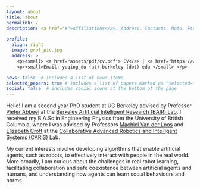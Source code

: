 ```yaml
---
layout: about
title: about
permalink: /
description: <a href="#">Affiliations</a>. Address. Contacts. Moto. Etc.

profile:
  align: right
  image: prof_pic.jpg
  address: >
    <p><small> <a href="assets/pdf/cv.pdf"> CV</a> | <a href="https://www.linkedin.com/in/yuqingdu"> LinkedIn</a> | <a href="https://github.com/yuqingd"> Github</a> |<a href="https://twitter.com/d_yuqing"> Twitter</a> </small></p>
    <p><small>Email: yuqing_du (at) berkeley (dot) edu </small> </p>

news: false  # includes a list of news items
selected_papers: true # includes a list of papers marked as "selected={true}"
social: false  # includes social icons at the bottom of the page
---
```


Hello! I am a second year PhD student at UC Berkeley advised by Professor [Pieter Abbeel](https://people.eecs.berkeley.edu/~pabbeel/) at the [Berkeley Artificial Intelligent Research (BAIR) Lab](http://bair.berkeley.edu/). I received my B.A.Sc in Engineering Physics from the University of British Columbia, where I was advised by Professors [Machiel Van der Loos](http://caris-mech.sites.olt.ubc.ca/profiles/machiel-van-der-loos/) and [Elizabeth Croft](https://research.monash.edu/en/persons/elizabeth-croft) at the [Collaborative Advanced Robotics and Intelligent Systems (CARIS) Lab](https://caris.mech.ubc.ca/).

 My current interests involve developing algorithms that enable artificial agents, such as robots, to effectively interact with people in the real world. More broadly, I am curious about the challenges in real robot learning, facilitating collaboration and safe coexistence between artificial agents and humans, and understanding how agents can learn social behaviours and norms.

<!--
Write your biography here. Tell the world about yourself. Link to your favorite [subreddit](http://reddit.com){:target="\_blank"}. You can put a picture in, too. The code is already in, just name your picture `prof_pic.jpg` and put it in the `img/` folder.

Put your address / P.O. box / other info right below your picture. You can also disable any these elements by editing `profile` property of the YAML header of your `_pages/about.md`. Edit `_bibliography/papers.bib` and Jekyll will render your [publications page](/al-folio/publications/) automatically.

Link to your social media connections, too. This theme is set up to use [Font Awesome icons](http://fortawesome.github.io/Font-Awesome/){:target="\_blank"} and [Academicons](https://jpswalsh.github.io/academicons/){:target="\_blank"}, like the ones below. Add your Facebook, Twitter, LinkedIn, Google Scholar, or just disable all of them. -->

